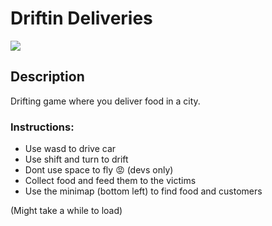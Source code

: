 # Driftin Deliveries
[![](https://raw.githubusercontent.com/Aebel-Shajan/Driftin-Deliveries/main/thumbnail.png)](https://driftin-deliveries.vercel.app/)

## Description
Drifting game where you deliver food in a city.

### Instructions:
* Use wasd to drive car
* Use shift and turn to drift
* Dont use space to fly 😡 (devs only)
* Collect food and feed them to the victims
* Use the minimap (bottom left) to find food and customers

(Might take a while to load)
